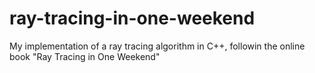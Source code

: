 # ray-tracing-in-one-weekend
My implementation of a ray tracing algorithm in C++, followin the online book "Ray Tracing in One Weekend"
